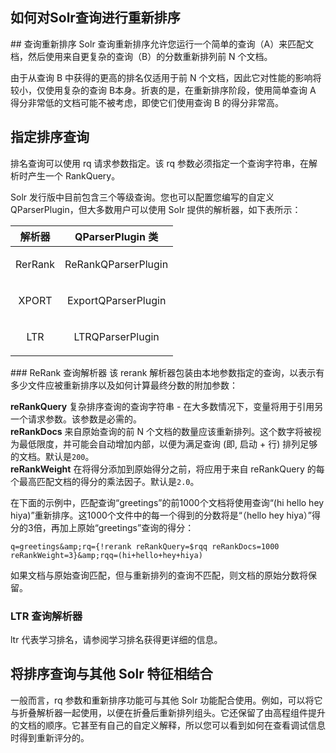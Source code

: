 ## 如何对Solr查询进行重新排序 
<div class="content-intro view-box ">
## <span style="font-family: inherit;">查询</span>重新排序
Solr 查询重新排序允许您运行一个简单的查询（A）来匹配文档，然后使用来自更复杂的查询（B）的分数重新排列前 N 个文档。  
  
由于从查询 B 中获得的更高的排名仅适用于前 N 个文档，因此它对性能的影响将较小，仅使用复杂的查询 B本身。折衷的是，在重新排序阶段，使用简单查询 A 得分非常低的文档可能不被考虑，即使它们使用查询 B 的得分非常高。  
## 指定排序查询
排名查询可以使用 rq 请求参数指定。该 rq 参数必须指定一个查询字符串，在解析时产生一个 RankQuery。  
  
Solr 发行版中目前包含三个等级查询。您也可以配置您编写的自定义 QParserPlugin，但大多数用户可以使用 Solr 提供的解析器，如下表所示：  
<table class=""><colgroup><col/><col/></colgroup><thead><tr><th style="text-align: center;">解析器</th><th style="text-align: center;">QParserPlugin 类</th></tr></thead><tbody><tr><td><p style="text-align: center; ">RerRank  
</td><td><p style="text-align: center;">ReRankQParserPlugin  
</td></tr><tr><td><p style="text-align: center;">XPORT  
</td><td><p style="text-align: center;">ExportQParserPlugin  
</td></tr><tr><td><p style="text-align: center;">LTR  
</td><td><p style="text-align: center;">LTRQParserPlugin  
</td></tr></tbody></table>
### ReRank 查询解析器
该 rerank 解析器包装由本地参数指定的查询，以表示有多少文件应被重新排序以及如何计算最终分数的附加参数：  
  
**reRankQuery**
复杂排序查询的查询字符串 - 在大多数情况下，变量将用于引用另一个请求参数。该参数是必需的。  
**reRankDocs**
来自原始查询的前 N 个文档的数量应该重新排列。这个数字将被视为最低限度，并可能会自动增加内部，以便为满足查询 (即, 启动 + 行) 排列足够的文档。默认是<code>200</code>。  
**reRankWeight**
在将得分添加到原始得分之前，将应用于来自 reRankQuery 的每个最高匹配文档的得分的乘法因子。默认是<code>2.0</code>。  

在下面的示例中，匹配查询“greetings”的前1000个文档将使用查询“(hi hello hey hiya)”重新排序。这1000个文件中的每一个得到的分数将是“（hello hey hiya）”得分的3倍，再加上原始“greetings”查询的得分：  
```
q=greetings&amp;rq={!rerank reRankQuery=$rqq reRankDocs=1000 reRankWeight=3}&amp;rqq=(hi+hello+hey+hiya)
```
如果文档与原始查询匹配，但与重新排列的查询不匹配，则文档的原始分数将保留。  
### LTR 查询解析器
ltr 代表学习排名，请参阅学习排名获得更详细的信息。  
  
## 将排序查询与其他 Solr 特征相结合
一般而言，rq 参数和重新排序功能可与其他 Solr 功能配合使用。例如，可以将它与折叠解析器一起使用，以便在折叠后重新排列组头。它还保留了由高程组件提升的文档的顺序。它甚至有自己的自定义解释，所以您可以看到如何在查看调试信息时得到重新评分的。  
